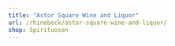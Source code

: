```yaml
---
title: "Astor Square Wine and Liquor"
url: /rhinebeck/astor-square-wine-and-liquor/
shop: Spirituosen
---
```

